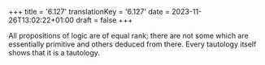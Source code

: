 +++
title = '6.127'
translationKey = '6.127'
date = 2023-11-26T13:02:22+01:00
draft = false
+++

All propositions of logic are of equal rank; there are not some which are essentially primitive and others deduced from there.
Every tautology itself shows that it is a tautology.
